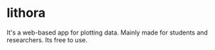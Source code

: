 # lithora
It's a web-based app for plotting data. Mainly made for students and researchers. Its free to use.

